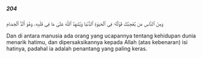 ##### 204

<span class="ayah">وَمِنَ ٱلنَّاسِ مَن يُعْجِبُكَ قَوْلُهُۥ فِى ٱلْحَيَوٰةِ ٱلدُّنْيَا وَيُشْهِدُ ٱللَّهَ عَلَىٰ مَا فِى قَلْبِهِۦ وَهُوَ أَلَدُّ ٱلْخِصَامِ</span>

<span class="ayah_translation">Dan di antara manusia ada orang yang ucapannya tentang kehidupan dunia menarik hatimu, dan dipersaksikannya kepada Allah (atas kebenaran) isi hatinya, padahal ia adalah penantang yang paling keras.</span>

